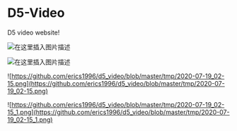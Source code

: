 # D5-Video
D5 video website!


![在这里插入图片描述](https://img-blog.csdnimg.cn/20200719024104857.png?x-oss-process=image/watermark,type_ZmFuZ3poZW5naGVpdGk,shadow_10,text_aHR0cHM6Ly9ibG9nLmNzZG4ubmV0L1RoYW5sb24=,size_16,color_FFFFFF,t_70)

![在这里插入图片描述](https://img-blog.csdnimg.cn/20200719024115912.png?x-oss-process=image/watermark,type_ZmFuZ3poZW5naGVpdGk,shadow_10,text_aHR0cHM6Ly9ibG9nLmNzZG4ubmV0L1RoYW5sb24=,size_16,color_FFFFFF,t_70)

![https://github.com/erics1996/d5_video/blob/master/tmp/2020-07-19_02-15.png](https://github.com/erics1996/d5_video/blob/master/tmp/2020-07-19_02-15.png)

![https://github.com/erics1996/d5_video/blob/master/tmp/2020-07-19_02-15_1.png](https://github.com/erics1996/d5_video/blob/master/tmp/2020-07-19_02-15_1.png)

